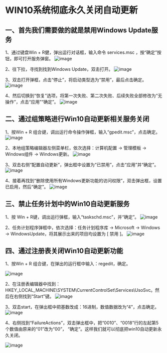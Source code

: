 # WIN10系统彻底永久关闭自动更新
## 一、首先我们需要做的就是禁用Windows Update服务
  1、通过键盘Win + R健，弹出运行对话框，输入命令 services.msc ，按“确定”按钮，即可打开服务弹窗。
  ![image](https://github.com/user-attachments/assets/2c94b2d7-3adc-4155-9c31-e166f24ded1f) 
  
  2、往下拉，寻找到找到Windows Update，双击打开。
![image](https://github.com/user-attachments/assets/55bf6823-9dfd-4cea-bfe2-0ac2fbc7c036)

  3、双击打开弹框，点击“停止”，将启动类型选为“禁用”，最后点击确定。
  ![image](https://github.com/user-attachments/assets/c46b9304-6303-400d-b8ce-90dbd2f027bd)
  
  4、然后切换到“恢复”选项，将第一次失败、第二次失败、后续失败全部修改为“无操作”，点击“应用”“确定”。
  ![image](https://github.com/user-attachments/assets/a22388f7-2037-4991-810e-27d487aba466)

## 二、通过组策略进行Win10自动更新相关服务关闭
  1、按Win + R 组合键，调出运行命令操作弹框，输入“gpedit.msc”，点击确定。
  ![image](https://github.com/user-attachments/assets/39cf3063-bf5f-4db5-ba27-b979ca63eff0)

 2、本地组策略编辑器左侧菜单栏，依次选择：计算机配置 -> 管理模板 -> Windows组件 -> Windows更新。
  ![image](https://github.com/user-attachments/assets/fd89a502-28f4-4c6b-9ad0-3b4b95b2e084)

 3、双击右侧“配置自动更新”，弹出框中设置为“已禁用”，点击“应用”并“确定”。
![image](https://github.com/user-attachments/assets/e701ac09-85e7-4cbc-8ae0-031c5307f971)

 4、接着再找到“删除使用所有Windows更新功能的访问权限”，双击弹出框，设置已启用，然后“确定”。
![image](https://github.com/user-attachments/assets/c30c8e1e-749d-49fc-a56a-a9cc6866c397)

## 三、禁止任务计划中的Win10自动更新服务
1、按 Win + R键，调出运行弹框，输入“taskschd.msc”，并“确定”。
![image](https://github.com/user-attachments/assets/2d6342dc-c42f-4965-a5a8-52d0cd14207d)

2、任务计划程序弹框中，依次选择：任务计划程序库 -> Microsoft -> Windows -> WindowsUpdate，将其展示出来的项目均设置为 [ 禁用 ]。
![image](https://github.com/user-attachments/assets/9e85918b-3288-429b-b04c-d399b25d730b)

## 四、通过注册表关闭Win10自动更新功能
1、按Win + R 组合键，在弹出的运行框中输入：regedit，确定。

![image](https://github.com/user-attachments/assets/b81e559f-d8d5-4339-b621-3f4f9196f99d)

2、在注册表编辑器中找到：HKEY_LOCAL_MACHINE\SYSTEM\CurrentControlSet\Services\UsoSvc。然后在右侧找到“Start”键。
![image](https://github.com/user-attachments/assets/456db3b3-6639-4d8c-b5b9-3974371f0873)

3、双击start，在弹出框中把基数改成：16进制，数值数据改为“4”，点击确定。
![image](https://github.com/user-attachments/assets/9f5dd6a2-c938-4613-b2fc-15f7520a218b)

 4、右侧找到“FailureActions”，双击弹出框中，把“0010”、“0018”行的左起第5个数值由原来的“01”改为“00”， “确定”。这样我们就可以彻底把win10自动更新永久关闭。
 
![image](https://github.com/user-attachments/assets/ec8c4712-12e2-4b06-80d3-2182fa620393)





























  

